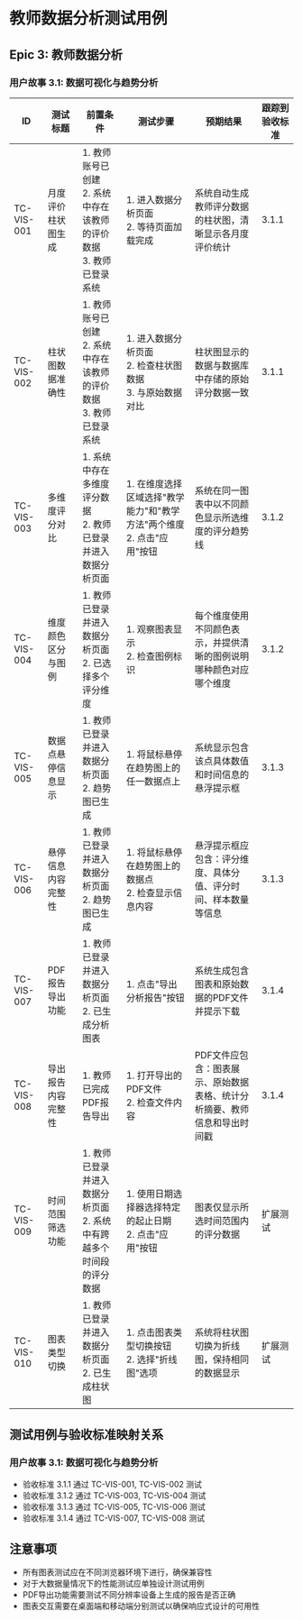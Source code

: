  # 教师数据分析测试用例

## Epic 3: 教师数据分析

### 用户故事 3.1: 数据可视化与趋势分析

| ID | 测试标题 | 前置条件 | 测试步骤 | 预期结果 | 跟踪到验收标准 |
|----|----------|---------|---------|----------|--------------|
| TC-VIS-001 | 月度评价柱状图生成 | 1. 教师账号已创建<br>2. 系统中存在该教师的评价数据<br>3. 教师已登录系统 | 1. 进入数据分析页面<br>2. 等待页面加载完成 | 系统自动生成教师评分数据的柱状图，清晰显示各月度评价统计 | 3.1.1 |
| TC-VIS-002 | 柱状图数据准确性 | 1. 教师账号已创建<br>2. 系统中存在该教师的评价数据<br>3. 教师已登录系统 | 1. 进入数据分析页面<br>2. 检查柱状图数据<br>3. 与原始数据对比 | 柱状图显示的数据与数据库中存储的原始评分数据一致 | 3.1.1 |
| TC-VIS-003 | 多维度评分对比 | 1. 系统中存在多维度评分数据<br>2. 教师已登录并进入数据分析页面 | 1. 在维度选择区域选择"教学能力"和"教学方法"两个维度<br>2. 点击"应用"按钮 | 系统在同一图表中以不同颜色显示所选维度的评分趋势线 | 3.1.2 |
| TC-VIS-004 | 维度颜色区分与图例 | 1. 教师已登录并进入数据分析页面<br>2. 已选择多个评分维度 | 1. 观察图表显示<br>2. 检查图例标识 | 每个维度使用不同颜色表示，并提供清晰的图例说明哪种颜色对应哪个维度 | 3.1.2 |
| TC-VIS-005 | 数据点悬停信息显示 | 1. 教师已登录并进入数据分析页面<br>2. 趋势图已生成 | 1. 将鼠标悬停在趋势图上的任一数据点上 | 系统显示包含该点具体数值和时间信息的悬浮提示框 | 3.1.3 |
| TC-VIS-006 | 悬停信息内容完整性 | 1. 教师已登录并进入数据分析页面<br>2. 趋势图已生成 | 1. 将鼠标悬停在趋势图上的数据点<br>2. 检查显示信息内容 | 悬浮提示框应包含：评分维度、具体分值、评分时间、样本数量等信息 | 3.1.3 |
| TC-VIS-007 | PDF报告导出功能 | 1. 教师已登录并进入数据分析页面<br>2. 已生成分析图表 | 1. 点击"导出分析报告"按钮 | 系统生成包含图表和原始数据的PDF文件并提示下载 | 3.1.4 |
| TC-VIS-008 | 导出报告内容完整性 | 1. 教师已完成PDF报告导出 | 1. 打开导出的PDF文件<br>2. 检查文件内容 | PDF文件应包含：图表展示、原始数据表格、统计分析摘要、教师信息和导出时间戳 | 3.1.4 |
| TC-VIS-009 | 时间范围筛选功能 | 1. 教师已登录并进入数据分析页面<br>2. 系统中有跨越多个时间段的评分数据 | 1. 使用日期选择器选择特定的起止日期<br>2. 点击"应用"按钮 | 图表仅显示所选时间范围内的评分数据 | 扩展测试 |
| TC-VIS-010 | 图表类型切换 | 1. 教师已登录并进入数据分析页面<br>2. 已生成柱状图 | 1. 点击图表类型切换按钮<br>2. 选择"折线图"选项 | 系统将柱状图切换为折线图，保持相同的数据显示 | 扩展测试 |

## 测试用例与验收标准映射关系

### 用户故事 3.1: 数据可视化与趋势分析
- 验收标准 3.1.1 通过 TC-VIS-001, TC-VIS-002 测试
- 验收标准 3.1.2 通过 TC-VIS-003, TC-VIS-004 测试
- 验收标准 3.1.3 通过 TC-VIS-005, TC-VIS-006 测试
- 验收标准 3.1.4 通过 TC-VIS-007, TC-VIS-008 测试

## 注意事项
- 所有图表测试应在不同浏览器环境下进行，确保兼容性
- 对于大数据量情况下的性能测试应单独设计测试用例
- PDF导出功能需要测试不同分辨率设备上生成的报告是否正确
- 图表交互需要在桌面端和移动端分别测试以确保响应式设计的可用性